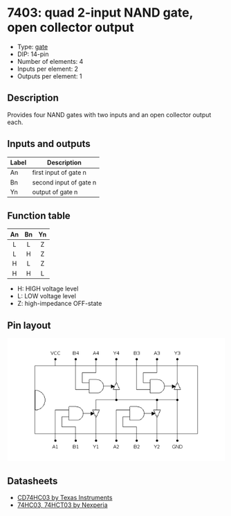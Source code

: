 # 7403: quad 2-input NAND gate, open collector output

- Type: [gate](gates.md)
- DIP: 14-pin
- Number of elements: 4
- Inputs per element: 2
- Outputs per element: 1

## Description

Provides four NAND gates with two inputs and an open collector output each.

## Inputs and outputs

| Label | Description            |
| ----- | ---------------------- |
| An    | first input of gate n  |
| Bn    | second input of gate n |
| Yn    | output of gate n       |

## Function table

| An  | Bn  | Yn  |
|:---:|:---:|:---:|
|  L  |  L  |  Z  |
|  L  |  H  |  Z  |
|  H  |  L  |  Z  |
|  H  |  H  |  L  |

- H: HIGH voltage level
- L: LOW voltage level
- Z: high-impedance OFF-state

## Pin layout

![](../dia/7403-dip.png)

## Datasheets

- [CD74HC03 by Texas Instruments](http://www.ti.com/lit/gpn/cd74hc03)
- [74HC03, 74HCT03 by Nexperia](https://assets.nexperia.com/documents/data-sheet/74HC_HCT03.pdf)
